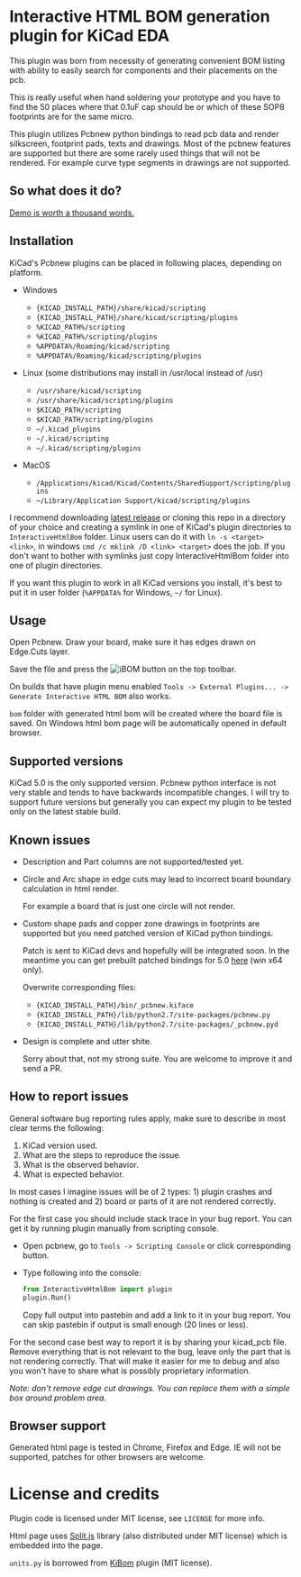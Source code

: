 # Interactive HTML BOM generation plugin for KiCad EDA

This plugin was born from necessity of generating convenient BOM listing
with ability to easily search for components and their placements on the
pcb.

This is really useful when hand soldering your prototype and you have
to find the 50 places where that 0.1uF cap should be or which of these
SOP8 footprints are for the same micro.

This plugin utilizes Pcbnew python bindings to read pcb data and
render silkscreen, footprint pads, texts and drawings. Most of the pcbnew
features are supported but there are some rarely used things that will not
be rendered. For example curve type segments in drawings are not supported.

## So what does it do?

[Demo is worth a thousand words.](https://openscopeproject.org/InteractiveHtmlBomDemo/)

## Installation

KiCad's Pcbnew plugins can be placed in following places, depending on
platform.

-   Windows
    -   `{KICAD_INSTALL_PATH}/share/kicad/scripting`
    -   `{KICAD_INSTALL_PATH}/share/kicad/scripting/plugins`
    -   `%KICAD_PATH%/scripting`
    -   `%KICAD_PATH%/scripting/plugins`
    -   `%APPDATA%/Roaming/kicad/scripting`
    -   `%APPDATA%/Roaming/kicad/scripting/plugins`


-   Linux (some distributions may install in /usr/local instead of /usr)
    -   `/usr/share/kicad/scripting`
    -   `/usr/share/kicad/scripting/plugins`
    -   `$KICAD_PATH/scripting`
    -   `$KICAD_PATH/scripting/plugins`
    -   `~/.kicad_plugins`
    -   `~/.kicad/scripting`
    -   `~/.kicad/scripting/plugins`


-   MacOS
    -   `/Applications/kicad/Kicad/Contents/SharedSupport/scripting/plugins`
    -   `~/Library/Application Support/kicad/scripting/plugins`

I recommend downloading
[latest release](http://github.com/openscopeproject/InteractiveHtmlBom/releases)
or cloning this repo in a directory of your choice and creating a symlink in
one of KiCad's plugin directories to `InteractiveHtmlBom` folder. Linux users
can do it with `ln -s <target> <link>`, in windows
`cmd /c mklink /D <link> <target>` does the job. If you don't want to bother
with symlinks just copy InteractiveHtmlBom folder into one of plugin
directories.

If you want this plugin to work in all KiCad versions you install, it's
best to put it in user folder (`%APPDATA%` for Windows, `~/` for Linux).

## Usage

Open Pcbnew. Draw your board, make sure it has edges drawn on Edge.Cuts layer.

Save the file and press the
![iBOM](https://raw.githubusercontent.com/openscopeproject/InteractiveHtmlBom/master/InteractiveHtmlBom/icon.png)
button on the top toolbar.

On builds that have plugin menu enabled
`Tools -> External Plugins... -> Generate Interactive HTML BOM` also works.

`bom` folder with generated html bom will be created where the board
file is saved. On Windows html bom page will be automatically opened in default
browser.

## Supported versions

KiCad 5.0 is the only supported version. Pcbnew python interface is not very
stable and tends to have backwards incompatible changes. I will try to support
future versions but generally you can expect my plugin to be tested only on
the latest stable build.

## Known issues

-   Description and Part columns are not supported/tested yet.
-   Circle and Arc shape in edge cuts may lead to incorrect board boundary
    calculation in html render.

    For example a board that is just one circle will not render.

-   Custom shape pads and copper zone drawings in footprints are supported but
    you need patched version of KiCad python bindings.

    Patch is sent to KiCad devs and hopefully will be integrated soon. In the
    meantime you can get prebuilt patched bindings for 5.0
    [here](http://github.com/openscopeproject/InteractiveHtmlBom/releases)
    (win x64 only).

    Overwrite corresponding files:

    -   `{KICAD_INSTALL_PATH}/bin/_pcbnew.kiface`
    -   `{KICAD_INSTALL_PATH}/lib/python2.7/site-packages/pcbnew.py`
    -   `{KICAD_INSTALL_PATH}/lib/python2.7/site-packages/_pcbnew.pyd`


-   Design is complete and utter shite.

    Sorry about that, not my strong suite. You are welcome to improve it and
    send a PR.

## How to report issues

General software bug reporting rules apply, make sure to describe in most
clear terms the following:

1.  KiCad version used.
2.  What are the steps to reproduce the issue.
3.  What is the observed behavior.
4.  What is expected behavior.

In most cases I imagine issues will be of 2 types: 1) plugin crashes and nothing
is created and 2) board or parts of it are not rendered correctly.

For the first case you should include stack trace in your bug report. You can
get it by running plugin manually from scripting console.

-   Open pcbnew, go to `Tools -> Scripting Console` or click corresponding
    button.
-   Type following into the console:

    ```python
    from InteractiveHtmlBom import plugin
    plugin.Run()
    ```

    Copy full output into pastebin and add a link to it in your bug report.
    You can skip pastebin if output is small enough (20 lines or less).

For the second case best way to report it is by sharing your kicad_pcb file.
Remove everything that is not relevant to the bug, leave only the part that
is not rendering correctly. That will make it easier for me to debug and
also you won't have to share what is possibly proprietary information.

_Note: don't remove edge cut drawings. You can replace them with a simple box around
problem area._

## Browser support

Generated html page is tested in Chrome, Firefox and Edge. IE will not be
supported, patches for other browsers are welcome.

# License and credits

Plugin code is licensed under MIT license, see `LICENSE` for more info.

Html page uses [Split.js](https://github.com/nathancahill/Split.js) library
(also distributed under MIT license) which is embedded into the page.

`units.py` is borrowed from [KiBom](https://github.com/SchrodingersGat/KiBoM)
plugin (MIT license).
